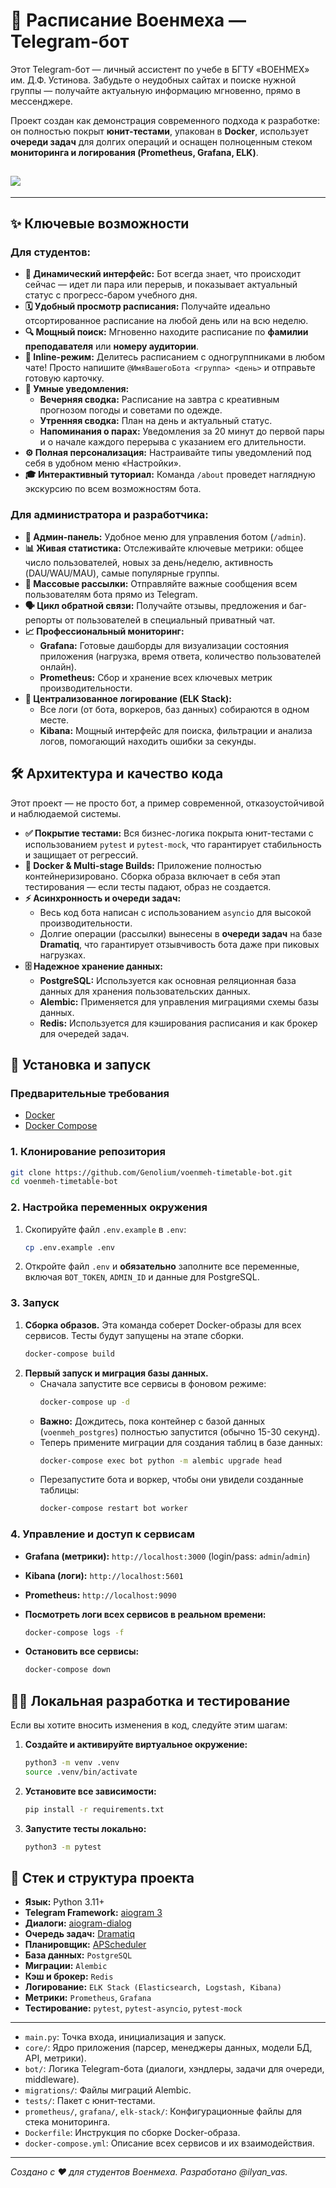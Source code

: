# 🤖 Расписание Военмеха — Telegram-бот

Этот Telegram-бот — личный ассистент по учебе в БГТУ «ВОЕНМЕХ» им. Д.Ф. Устинова. Забудьте о неудобных сайтах и поиске нужной группы — получайте актуальную информацию мгновенно, прямо в мессенджере.

Проект создан как демонстрация современного подхода к разработке: он полностью покрыт **юнит-тестами**, упакован в **Docker**, использует **очереди задач** для долгих операций и оснащен полноценным стеком **мониторинга и логирования (Prometheus, Grafana, ELK)**.

## ![](https://github.com/Genolium/voenmeh-timetable-bot/blob/main/bot/media/work.gif)

---

## ✨ Ключевые возможности

### Для студентов:

- **🚀 Динамический интерфейс:** Бот всегда знает, что происходит сейчас — идет ли пара или перерыв, и показывает актуальный статус с прогресс-баром учебного дня.
- **🗓️ Удобный просмотр расписания:** Получайте идеально отсортированное расписание на любой день или на всю неделю.
- **🔍 Мощный поиск:** Мгновенно находите расписание по **фамилии преподавателя** или **номеру аудитории**.
- **📲 Inline-режим:** Делитесь расписанием с одногруппниками в любом чате! Просто напишите `@ИмяВашегоБота <группа> <день>` и отправьте готовую карточку.
- **🔔 Умные уведомления:**
  - **Вечерняя сводка:** Расписание на завтра с креативным прогнозом погоды и советами по одежде.
  - **Утренняя сводка:** План на день и актуальный статус.
  - **Напоминания о парах:** Уведомления за 20 минут до первой пары и о начале каждого перерыва с указанием его длительности.
- **⚙️ Полная персонализация:** Настраивайте типы уведомлений под себя в удобном меню «Настройки».
- **🎓 Интерактивный туториал:** Команда `/about` проведет наглядную экскурсию по всем возможностям бота.

### Для администратора и разработчика:

- **👑 Админ-панель:** Удобное меню для управления ботом (`/admin`).
- **📊 Живая статистика:** Отслеживайте ключевые метрики: общее число пользователей, новых за день/неделю, активность (DAU/WAU/MAU), самые популярные группы.
- **📣 Массовые рассылки:** Отправляйте важные сообщения всем пользователям бота прямо из Telegram.
- **🗣️ Цикл обратной связи:** Получайте отзывы, предложения и баг-репорты от пользователей в специальный приватный чат.
- **📈 Профессиональный мониторинг:**
  - **Grafana:** Готовые дашборды для визуализации состояния приложения (нагрузка, время ответа, количество пользователей онлайн).
  - **Prometheus:** Сбор и хранение всех ключевых метрик производительности.
- **📄 Централизованное логирование (ELK Stack):**
  - Все логи (от бота, воркеров, баз данных) собираются в одном месте.
  - **Kibana:** Мощный интерфейс для поиска, фильтрации и анализа логов, помогающий находить ошибки за секунды.

## 🛠️ Архитектура и качество кода

Этот проект — не просто бот, а пример современной, отказоустойчивой и наблюдаемой системы.

- **✅ Покрытие тестами:** Вся бизнес-логика покрыта юнит-тестами с использованием `pytest` и `pytest-mock`, что гарантирует стабильность и защищает от регрессий.
- **🐳 Docker & Multi-stage Builds:** Приложение полностью контейнеризировано. Сборка образа включает в себя этап тестирования — если тесты падают, образ не создается.
- **⚡ Асинхронность и очереди задач:**
  - Весь код бота написан с использованием `asyncio` для высокой производительности.
  - Долгие операции (рассылки) вынесены в **очереди задач** на базе **Dramatiq**, что гарантирует отзывчивость бота даже при пиковых нагрузках.
- **🗄️ Надежное хранение данных:**
  - **PostgreSQL:** Используется как основная реляционная база данных для хранения пользовательских данных.
  - **Alembic:** Применяется для управления миграциями схемы базы данных.
  - **Redis:** Используется для кэширования расписания и как брокер для очередей задач.

## 🚀 Установка и запуск

### Предварительные требования

- [Docker](https://www.docker.com/get-started)
- [Docker Compose](https://docs.docker.com/compose/install/)

### 1. Клонирование репозитория

```bash
git clone https://github.com/Genolium/voenmeh-timetable-bot.git
cd voenmeh-timetable-bot
```

### 2. Настройка переменных окружения

1.  Скопируйте файл `.env.example` в `.env`:
    ```bash
    cp .env.example .env
    ```
2.  Откройте файл `.env` и **обязательно** заполните все переменные, включая `BOT_TOKEN`, `ADMIN_ID` и данные для PostgreSQL.

### 3. Запуск

1.  **Сборка образов.** Эта команда соберет Docker-образы для всех сервисов. Тесты будут запущены на этапе сборки.
    ```bash
    docker-compose build
    ```
2.  **Первый запуск и миграция базы данных.**
    - Сначала запустите все сервисы в фоновом режиме:
      ```bash
      docker-compose up -d
      ```
    - **Важно:** Дождитесь, пока контейнер с базой данных (`voenmeh_postgres`) полностью запустится (обычно 15-30 секунд).
    - Теперь примените миграции для создания таблиц в базе данных:
      ```bash
      docker-compose exec bot python -m alembic upgrade head
      ```
    - Перезапустите бота и воркер, чтобы они увидели созданные таблицы:
      ```bash
      docker-compose restart bot worker
      ```

### 4. Управление и доступ к сервисам

- **Grafana (метрики):** `http://localhost:3000` (login/pass: `admin`/`admin`)
- **Kibana (логи):** `http://localhost:5601`
- **Prometheus:** `http://localhost:9090`

- **Посмотреть логи всех сервисов в реальном времени:**
  ```bash
  docker-compose logs -f
  ```
- **Остановить все сервисы:**
  ```bash
  docker-compose down
  ```

## 👨‍💻 Локальная разработка и тестирование

Если вы хотите вносить изменения в код, следуйте этим шагам:

1.  **Создайте и активируйте виртуальное окружение:**
    ```bash
    python3 -m venv .venv
    source .venv/bin/activate
    ```
2.  **Установите все зависимости:**
    ```bash
    pip install -r requirements.txt
    ```
3.  **Запустите тесты локально:**
    ```bash
    python3 -m pytest
    ```

## 📂 Стек и структура проекта

- **Язык:** Python 3.11+
- **Telegram Framework:** [aiogram 3](https://github.com/aiogram/aiogram)
- **Диалоги:** [aiogram-dialog](https://github.com/Tishka17/aiogram_dialog)
- **Очередь задач:** [Dramatiq](https://dramatiq.io/)
- **Планировщик:** [APScheduler](https://github.com/agronholm/apscheduler)
- **База данных:** `PostgreSQL`
- **Миграции:** `Alembic`
- **Кэш и брокер:** `Redis`
- **Логирование:** `ELK Stack (Elasticsearch, Logstash, Kibana)`
- **Метрики:** `Prometheus`, `Grafana`
- **Тестирование:** `pytest`, `pytest-asyncio`, `pytest-mock`

---

- `main.py`: Точка входа, инициализация и запуск.
- `core/`: Ядро приложения (парсер, менеджеры данных, модели БД, API, метрики).
- `bot/`: Логика Telegram-бота (диалоги, хэндлеры, задачи для очереди, middleware).
- `migrations/`: Файлы миграций Alembic.
- `tests/`: Пакет с юнит-тестами.
- `prometheus/`, `grafana/`, `elk-stack/`: Конфигурационные файлы для стека мониторинга.
- `Dockerfile`: Инструкция по сборке Docker-образа.
- `docker-compose.yml`: Описание всех сервисов и их взаимодействия.

---

_Создано с ❤️ для студентов Военмеха. Разработано @ilyan_vas._
